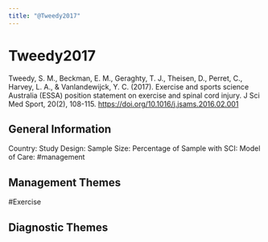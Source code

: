 ```yaml
---
title: "@Tweedy2017"
---
```


# Tweedy2017
Tweedy, S. M., Beckman, E. M., Geraghty, T. J., Theisen, D., Perret, C., Harvey, L. A., & Vanlandewijck, Y. C. (2017). Exercise and sports science Australia (ESSA) position statement on exercise and spinal cord injury. J Sci Med Sport, 20(2), 108-115. https://doi.org/10.1016/j.jsams.2016.02.001 

## General Information
Country: 
Study Design: 
Sample Size: 
Percentage of Sample with SCI:
Model of Care: #management 

## Management Themes
#Exercise 

## Diagnostic Themes
